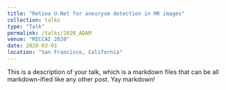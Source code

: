```yaml
---
title: "Retina U-Net for aneurysm detection in MR images"
collection: talks
type: "Talk"
permalink: /talks/2020_ADAM
venue: "MICCAI 2020"
date: 2020-03-01
location: "San Francisco, California"
---
```


This is a description of your talk, which is a markdown files that can be all markdown-ified like any other post. Yay markdown!
